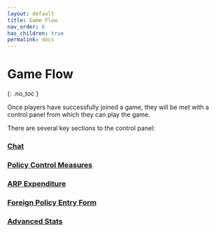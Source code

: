```yaml
---
layout: default
title: Game Flow
nav_order: 6
has_children: true
permalink: docs
---
```


# Game Flow
{: .no_toc }

Once players have successfully joined a game, they will be met with a control panel from which they can play the game.


There are several key sections to the control panel:

### [Chat](https://codycodingcode.github.io/Covid-35/docs/Login/#login)
### [Policy Control Measures](https://codycodingcode.github.io/Covid-35/docs/Policy%20Measures/)
### [ARP Expenditure](https://codycodingcode.github.io/Covid-35/docs/Login/#login)
### [Foreign Policy Entry Form](https://codycodingcode.github.io/Covid-35/docs/Login/#login)
### [Advanced Stats](https://codycodingcode.github.io/Covid-35/docs/Login/#login)
